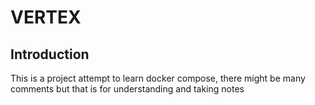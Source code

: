 # VERTEX

## Introduction

This is a project attempt to learn docker compose, there might be many comments but that is for understanding and taking notes